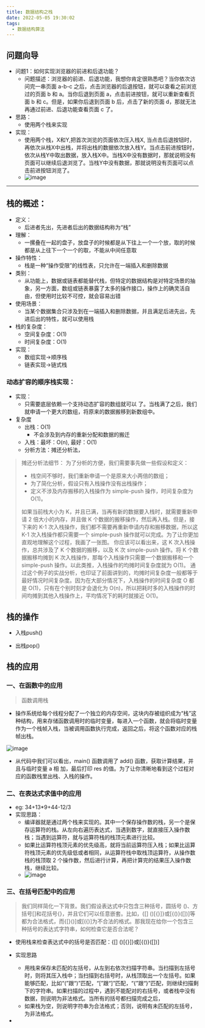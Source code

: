 ```yaml
---
title: 数据结构之栈
date: 2022-05-05 19:30:02
tags:
  - 数据结构算法
---
```

## 问题向导

- 问题1：如何实现浏览器的前进和后退功能？
  - 问题描述：浏览器的前进、后退功能，我想你肯定很熟悉吧？当你依次访问完一串页面 a-b-c 之后，点击浏览器的后退按钮，就可以查看之前浏览过的页面 b 和 a。当你后退到页面 a，点击前进按钮，就可以重新查看页面 b 和 c。但是，如果你后退到页面 b 后，点击了新的页面 d，那就无法再通过前进、后退功能查看页面 c 了。
- 思路：
  - 使用两个栈来实现
- 实现：
  - 使用两个栈，X和Y,把首次浏览的页面依次压入栈X, 当点击后退按钮时，再依次从栈X中出栈，并将出栈的数据依次放入栈Y。当点击前进按钮时，依次从栈Y中取出数据，放入栈X中。当栈X中没有数据时，那就说明没有页面可以继续后退浏览了。当栈Y中没有数据，那就说明没有页面可以点击前进按钮浏览了。
  - ![image](https://cdn.staticaly.com/gh/sswfive/blog-pic@main/20230331/image.4a9dwr08nj20.webp)

---

## 栈的概述：

- 定义：
  - 后进者先出，先进者后出的数据结构称为“栈”
- 理解：
  - 一摞叠在一起的盘子，放盘子的时候都是从下往上一个一个放，取的时候都是从上往下一个一个的取，不能从中间任意取
- 操作特性：
  - 栈是一种“操作受限”的线性表，只允许在一端插入和删除数据
- 类别：
  - 从功能上，数据或链表都能替代栈，但特定的数据结构是对特定场景的抽象，另一方面，数组或链表暴露了太多的操作接口，操作上的确灵活自由，但使用时比较不可控，就会容易出错
- 使用场景：
  - 当某个数据集合只涉及到在一端插入和删除数据，并且满足后进先出，先进后出的特性，就可以使用栈
- 栈的复杂度：
  - 空间复杂度：O(1)
  - 时间复杂度：O(1)
- 实现：
  - 数组实现->顺序栈
  - 链表实现->链式栈
  



### 动态扩容的顺序栈实现：

- 实现：
  - 只需要底层依赖一个支持动态扩容的数组就可以 了。当栈满了之后，我们就申请一个更大的数组，将原来的数据搬移到新数组中。
- 复杂度
  - 出栈：O(1)
    - 不会涉及到内存的重新分配和数据的搬迁
  - 入栈：最坏：O(n), 最好：O(1)
  - 分析方法：摊还分析法，

> 摊还分析法细节：
> 为了分析的方便，我们需要事先做一些假设和定义：
>
> - 栈空间不够时，我们重新申请一个是原来大小两倍的数组；
> - 为了简化分析，假设只有入栈操作没有出栈操作；
> - 定义不涉及内存搬移的入栈操作为 simple-push 操作，时间复杂度为 O(1)。
>
> 如果当前栈大小为 K，并且已满，当再有新的数据要入栈时，就需要重新申请 2 倍大小的内存，并且做 K 个数据的搬移操作，然后再入栈。但是，接下来的 K-1 次入栈操作，我们都不需要再重新申请内存和搬移数据，所以这 K-1 次入栈操作都只需要一个 simple-push 操作就可以完成。为了让你更加直观地理解这个过程，我画了一张图。
> 你应该可以看出来，这 K 次入栈操作，总共涉及了 K 个数据的搬移，以及 K 次 simple-push 操作。将 K 个数据搬移均摊到 K 次入栈操作，那每个入栈操作只需要一个数据搬移和一个 simple-push 操作。以此类推，入栈操作的均摊时间复杂度就为 O(1)。
> 通过这个例子的实战分析，也印证了前面讲到的，均摊时间复杂度一般都等于最好情况时间复杂度。因为在大部分情况下，入栈操作的时间复杂度 O 都是 O(1)，只有在个别时刻才会退化为 O(n)，所以把耗时多的入栈操作的时间均摊到其他入栈操作上，平均情况下的耗时就接近 O(1)。



## 栈的操作

- 入栈push()

- 出栈pop()

  

## 栈的应用

### 一、在函数中的应用

> 函数调用栈

- 操作系统给每个线程分配了一个独立的内存空间，这块内存被组织成为“栈”这种结构，用来存储函数调用时的临时变量，每进入一个函数，就会将临时变量作为一个栈帧入栈，当被调用函数执行完成，返回之后，将这个函数对应的栈帧出栈。

![image](https://cdn.staticaly.com/gh/sswfive/blog-pic@main/20230331/image.5psubbx4n7s0.webp)

- 从代码中我们可以看出，main() 函数调用了 add() 函数，获取计算结果，并且与临时变量 a 相 加，最后打印 res 的值。为了让你清晰地看到这个过程对应的函数栈里出栈、入栈的操作。

### 二、在表达式求值中的应用

- eg: 34+13*9+44-12/3
- 实现思路：
  - 编译器就是通过两个栈来实现的。其中一个保存操作数的栈，另一个是保存运算符的栈。从左向右遍历表达式，当遇到数字，就直接压入操作数栈；当遇到运算符，就与运算符栈的栈顶元素进行比较。
  - 如果比运算符栈顶元素的优先级高，就将当前运算符压入栈；如果比运算符栈顶元素的优先级低或者相同，从运算符栈中取栈顶运算符，从操作数栈的栈顶取 2 个操作数，然后进行计算，再把计算完的结果压入操作数栈，继续比较。
  - ![image](https://cdn.staticaly.com/gh/sswfive/blog-pic@main/20230331/image.4sr3nk82wne0.webp)



### 三、在括号匹配中的应用

> 我们同样简化一下背景。我们假设表达式中只包含三种括号，圆括号 ()、方括号[]和花括号{}，并且它们可以任意嵌套。比如，{[] ()[{}]}或[{()}([])]等都为合法格式，而{[}()]或[({)]为不合法的格式。那我现在给你一个包含三种括号的表达式字符串，如何检查它是否合法呢？

- 使用栈来检查表达式中的括号是否匹配：{[] ()[{}]}或[{()}([])]
- 实现思路
  - 用栈来保存未匹配的左括号，从左到右依次扫描字符串。当扫描到左括号时，则将其压入栈中；当扫描到右括号时，从栈顶取出一个左括号。如果能够匹配，比如“(”跟“)”匹配，“[”跟“]”匹配，“{”跟“}”匹配，则继续扫描剩下的字符串。如果扫描的过程中，遇到不能配对的右括号，或者栈中没有数据，则说明为非法格式。当所有的括号都扫描完成之后，
  - 如果栈为空，则说明字符串为合法格式；否则，说明有未匹配的左括号，为非法格式。

- 